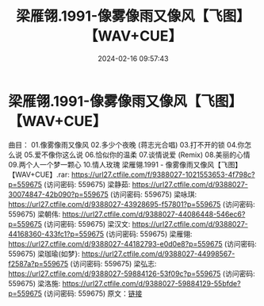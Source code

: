 ﻿---
title: 梁雁翎.1991-像雾像雨又像风【飞图】【WAV+CUE】
date: 2024-02-16 09:57:43
categories: WAV车载音乐、镜像
tags: 华语中文
---
# 梁雁翎.1991-像雾像雨又像风【飞图】【WAV+CUE】

曲目：
01.像雾像雨又像风
02.多少个夜晚 (蒋志光合唱)
03.打不开的锁
04.你怎么说
05.爱不像你这么说
06.恰似你的温柔
07.谈情说爱 (Remix)
08.美丽的心情
09.两个人一个梦一颗心
10.情人玫瑰
梁雁翎.1991 - 像雾像雨又像风【飞图】【WAV+CUE】.rar: https://url27.ctfile.com/f/9388027-1021553653-4f798c?p=559675
(访问密码: 559675)
梁静茹: https://url27.ctfile.com/d/9388027-30074847-42b090?p=559675
(访问密码: 559675)
梁咏琪: https://url27.ctfile.com/d/9388027-43928695-f57801?p=559675
(访问密码: 559675)
梁朝伟: https://url27.ctfile.com/d/9388027-44086448-546ec6?p=559675
(访问密码: 559675)
梁汉文: https://url27.ctfile.com/d/9388027-44168360-433fc1?p=559675
(访问密码: 559675)
梁雁翎: https://url27.ctfile.com/d/9388027-44182793-e0d0e8?p=559675
(访问密码: 559675)
梁珈瑜(如梦}: https://url27.ctfile.com/d/9388027-44998567-f2587a?p=559675
(访问密码: 559675)
梁弘志: https://url27.ctfile.com/d/9388027-59884126-53f09c?p=559675
(访问密码: 559675)
梁洛施: https://url27.ctfile.com/d/9388027-59884129-55bfde?p=559675
(访问密码: 559675)
原文：[链接](https://blog.sina.com.cn/s/blog_1647c7e76010314gf.html)